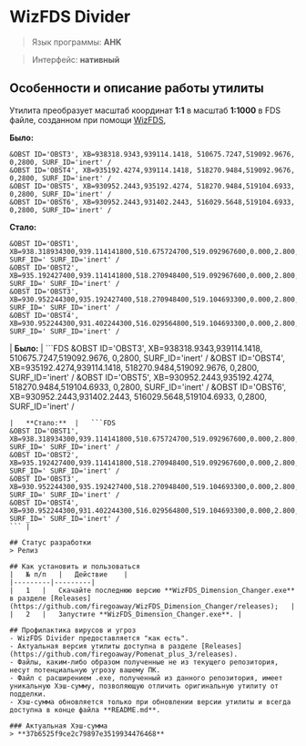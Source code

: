 # WizFDS Divider

> Язык программы: **AHK**

> Интерфейс: **нативный**

## Особенности и описание работы утилиты
Утилита преобразует масштаб координат **1:1** в масштаб **1:1000** в FDS файле, созданном при помощи [WizFDS](https://wizfds.com/),

**Было:**
```FDS
&OBST ID='OBST3', XB=938318.9343,939114.1418, 510675.7247,519092.9676, 0,2800, SURF_ID='inert' /
&OBST ID='OBST4', XB=935192.4274,939114.1418, 518270.9484,519092.9676, 0,2800, SURF_ID='inert' /
&OBST ID='OBST5', XB=930952.2443,935192.4274, 518270.9484,519104.6933, 0,2800, SURF_ID='inert' /
&OBST ID='OBST6', XB=930952.2443,931402.2443, 516029.5648,519104.6933, 0,2800, SURF_ID='inert' /
```
**Стало:**
```FDS
&OBST ID='OBST1', XB=938.318934300,939.114141800,510.675724700,519.092967600,0.000,2.800, SURF_ID=' SURF_ID='inert' /
&OBST ID='OBST2', XB=935.192427400,939.114141800,518.270948400,519.092967600,0.000,2.800, SURF_ID=' SURF_ID='inert' /
&OBST ID='OBST3', XB=930.952244300,935.192427400,518.270948400,519.104693300,0.000,2.800, SURF_ID=' SURF_ID='inert' /
&OBST ID='OBST4', XB=930.952244300,931.402244300,516.029564800,519.104693300,0.000,2.800, SURF_ID=' SURF_ID='inert' /
```

|	**Было:**	|	```FDS
&OBST ID='OBST3', XB=938318.9343,939114.1418, 510675.7247,519092.9676, 0,2800, SURF_ID='inert' /
&OBST ID='OBST4', XB=935192.4274,939114.1418, 518270.9484,519092.9676, 0,2800, SURF_ID='inert' /
&OBST ID='OBST5', XB=930952.2443,935192.4274, 518270.9484,519104.6933, 0,2800, SURF_ID='inert' /
&OBST ID='OBST6', XB=930952.2443,931402.2443, 516029.5648,519104.6933, 0,2800, SURF_ID='inert' /
```	|
|	**Стало:**	|	```FDS
&OBST ID='OBST1', XB=938.318934300,939.114141800,510.675724700,519.092967600,0.000,2.800, SURF_ID=' SURF_ID='inert' /
&OBST ID='OBST2', XB=935.192427400,939.114141800,518.270948400,519.092967600,0.000,2.800, SURF_ID=' SURF_ID='inert' /
&OBST ID='OBST3', XB=930.952244300,935.192427400,518.270948400,519.104693300,0.000,2.800, SURF_ID=' SURF_ID='inert' /
&OBST ID='OBST4', XB=930.952244300,931.402244300,516.029564800,519.104693300,0.000,2.800, SURF_ID=' SURF_ID='inert' /
```	|

## Статус разработки
> Релиз

## Как установить и пользоваться
|	№ п/п	|	Действие	|
|---------|---------|
|	1	|	Скачайте последнюю версию **WizFDS_Dimension_Changer.exe** в разделе [Releases](https://github.com/firegoaway/WizFDS_Dimension_Changer/releases);	|
|	2	|	Запустите **WizFDS_Dimension_Changer.exe**.	|

## Профилактика вирусов и угроз
- WizFDS Divider предоставляется "как есть".
- Актуальная версия утилиты доступна в разделе [Releases](https://github.com/firegoaway/Pomenat_plus_3/releases).
- Файлы, каким-либо образом полученные не из текущего репозитория, несут потенциальную угрозу вашему ПК.
- Файл с расширением .exe, полученный из данного репозитория, имеет уникальную Хэш-сумму, позволяющую отличить оригинальную утилиту от подделки. 
- Хэш-сумма обновляется только при обновлении версии утилиты и всегда доступна в конце файла **README.md**.

### Актуальная Хэш-сумма
> **37b6525f9ce2c79897e3519934476468**